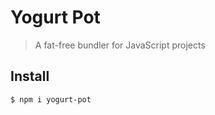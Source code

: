 # Yogurt Pot
> A fat-free bundler for JavaScript projects

## Install
```cli
$ npm i yogurt-pot
```
